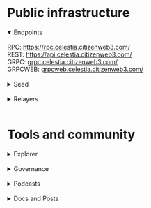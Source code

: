 # Public infrastructure 

<details open>
  <summary>Endpoints</summary>
  <br>
  RPC: <a href="https://rpc.celestia.citizenweb3.com/">https://rpc.celestia.citizenweb3.com/</a><br>
  REST: <a href="https://api.celestia.citizenweb3.com/">https://api.celestia.citizenweb3.com/</a><br>
  GRPC: <a href="grpc.celestia.citizenweb3.com/">grpc.celestia.citizenweb3.com/</a><br>
  GRPCWEB: <a href="grpcweb.celestia.citizenweb3.com/">grpcweb.celestia.citizenweb3.com/</a>
</details>
<br>
<details>
  <summary>Seed</summary>
  7066852273cf94ec60003b40428010a4eac86f5b@mainnet.seednode.citizenweb3.com:27656
</details>
<br>
<details>
  <summary>Relayers</summary>
</details>
<br>

# Tools and community

<details>
  <summary>Explorer</summary>
  <a href="https://validatorinfo.com/networks">Validator Info</a><br>
</details>
<br>
<details>
  <summary>Governance</summary>
  <a href="https://www.mintscan.io/celestia/validators/celestiavaloper1m77eksxfz9q50qejnqf720sns7q0xtx8uzxnhs?sector=votes">Voting History</a><br>
</details>
<br>
<details>
  <summary>Podcasts</summary>
  <a href="https://www.citizenweb3.com/celestia">Mathematics, Rollups and Adoption with Ismail Khoffi</a><br>
</details>
<br>
<details>
  <summary>Docs and Posts</summary>
  <a href="https://citizenweb3.github.io/manuscripts/celestia-guide/">Celestia</a><br>
</details>
